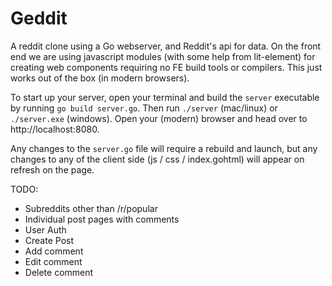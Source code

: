 # Geddit

A reddit clone using a Go webserver, and Reddit's api for data.
On the front end we are using javascript modules (with some help from lit-element) for creating web components requiring no FE build tools or compilers. This just works out of the box (in modern browsers).

To start up your server, open your terminal and build the `server` executable by running `go build server.go`.
Then run `./server` (mac/linux) or `./server.exe` (windows).
Open your (modern) browser and head over to http://localhost:8080.

Any changes to the `server.go` file will require a rebuild and launch, but any changes to any of the client side (js / css / index.gohtml) will appear on refresh on the page.

TODO:

- Subreddits other than /r/popular
- Individual post pages with comments
- User Auth
- Create Post
- Add comment
- Edit comment
- Delete comment
